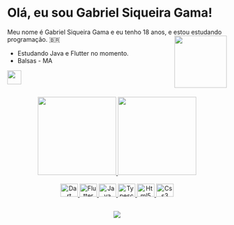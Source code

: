 # Olá, eu sou Gabriel Siqueira Gama! 
  
  Meu nome é Gabriel Siqueira Gama e eu tenho 18 anos, e estou estudando programação. 🇧🇷 
  <img  height="120" align="right" src="https://user-images.githubusercontent.com/102556033/197796334-c2515683-9e0e-4060-aa77-37f95455a338.png">



- Estudando Java e Flutter no momento.
- Balsas - MA
 <img src="![cat2](https://github.com/GabrielSiqueiraGama/GabrielSiqueiraGama/assets/102556033/05e32346-4363-47ef-9ee6-56ceab94335f)" width = "32"/>

 ##

<div align="center">
  <a href="https://github.com/GabrielSiqueiraGama">
  <img height="180em" src="https://github-readme-stats.vercel.app/api?username=GabrielSiqueiraGama&show_icons=true&theme=tokyonight&include_all_commits=true&count_private=true"/>
  <img height="180em" src="https://github-readme-stats.vercel.app/api/top-langs/?username=GabrielSiqueiraGama&layout=compact&langs_count=7&theme=tokyonight"/>
</div>
<div style="display: inline_block" align="center"><br>
  <img alt="Dart" height="30" width="40" src="https://cdn.jsdelivr.net/gh/devicons/devicon/icons/dart/dart-original.svg" />
  <img alt="Flutter" height="30" width="40" src="https://cdn.jsdelivr.net/gh/devicons/devicon/icons/flutter/flutter-original.svg" />
  <img alt="Java" height="30" width="40" src="https://cdn.jsdelivr.net/gh/devicons/devicon/icons/java/java-original.svg" />
  <img alt="Typescript" height="30" width="40" src="https://cdn.jsdelivr.net/gh/devicons/devicon/icons/typescript/typescript-original.svg" />
  <img alt="Html5" height="30" width="40" src="https://cdn.jsdelivr.net/gh/devicons/devicon/icons/html5/html5-original.svg" />
  <img alt="Css3" height="30" width="40" src="https://cdn.jsdelivr.net/gh/devicons/devicon/icons/css3/css3-original.svg" />
</div>

##


<div align="center">
  <a href="https://www.linkedin.com/in/gabriel-siqueira-gama-613bb7230/" target="_blank"><img src="https://img.shields.io/badge/-LinkedIn-%230077B5?style=for-the-badge&logo=linkedin&logoColor=white" target="_blank"></a> 
 

 
</div>
